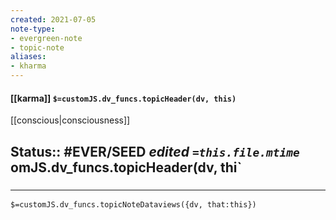 ```yaml
---
created: 2021-07-05
note-type: 
- evergreen-note
- topic-note
aliases:
- kharma
---
```


#### [[karma]] `$=customJS.dv_funcs.topicHeader(dv, this)`
[[conscious|consciousness]]

**Status**:: #EVER/SEED
*edited `=this.file.mtime`*
omJS.dv_funcs.topicHeader(dv, thi` 
- 

### <hr class="dataviews"/>

`$=customJS.dv_funcs.topicNoteDataviews({dv, that:this})`